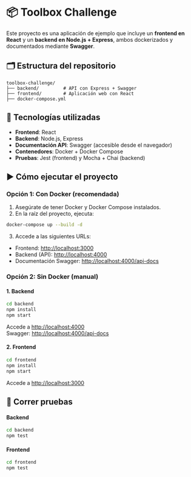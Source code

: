 # 📦 Toolbox Challenge

Este proyecto es una aplicación de ejemplo que incluye un **frontend en React** y un **backend en Node.js + Express**, ambos dockerizados y documentados mediante **Swagger**.

## 🗂 Estructura del repositorio

```
toolbox-challenge/
├── backend/         # API con Express + Swagger
├── frontend/        # Aplicación web con React
├── docker-compose.yml
```

## 🚀 Tecnologías utilizadas

- **Frontend**: React
- **Backend**: Node.js, Express
- **Documentación API**: Swagger (accesible desde el navegador)
- **Contenedores**: Docker + Docker Compose
- **Pruebas**: Jest (frontend) y Mocha + Chai (backend)

## ▶️ Cómo ejecutar el proyecto

### Opción 1: Con Docker (recomendada)

1. Asegúrate de tener Docker y Docker Compose instalados.
2. En la raíz del proyecto, ejecuta:

```bash
docker-compose up --build -d
```

3. Accede a las siguientes URLs:

- Frontend: [http://localhost:3000](http://localhost:3000)
- Backend (API): [http://localhost:4000](http://localhost:4000)
- Documentación Swagger: [http://localhost:4000/api-docs](http://localhost:4000/api-docs)

### Opción 2: Sin Docker (manual)

#### 1. Backend

```bash
cd backend
npm install
npm start
```

Accede a [http://localhost:4000](http://localhost:4000)  
Swagger: [http://localhost:4000/api-docs](http://localhost:4000/api-docs)

#### 2. Frontend

```bash
cd frontend
npm install
npm start
```

Accede a [http://localhost:3000](http://localhost:3000)

## 🧪 Correr pruebas

#### Backend

```bash
cd backend
npm test
```

#### Frontend

```bash
cd frontend
npm test
```
